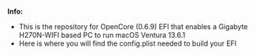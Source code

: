 **Info:**
- This is the repository for OpenCore (0.6.9) EFI that enables a Gigabyte H270N-WIFI based PC to run macOS Ventura 13.6.1
- Here is where you will find the config.plist needed to build your EFI
